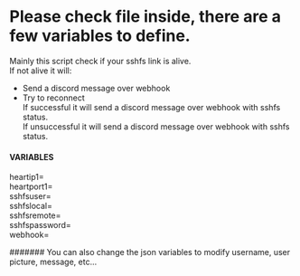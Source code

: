 
# Please check file inside, there are a few variables to define.  

Mainly this script check if your sshfs link is alive.  
If not alive it will:  
- Send a discord message over webhook  
- Try to reconnect  
  If successful it will send a discord message over webhook with sshfs status.  
  If unsuccessful it will send a discord message over webhook with sshfs status.  
  
#### VARIABLES  
heartip1=  
heartport1=  
sshfsuser=  
sshfslocal=  
sshfsremote=  
sshfspassword=  
webhook=  

####### You can also change the json variables to modify username, user picture, message, etc...
